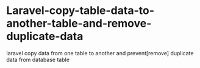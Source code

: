 # Laravel-copy-table-data-to-another-table-and-remove-duplicate-data
laravel copy data from one table to another and prevent[remove] duplicate data from database table
   
   
